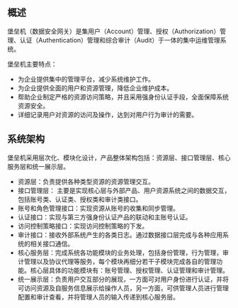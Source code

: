 ## 概述
堡垒机（数据安全网关）是集用户（Account）管理、授权（Authorization）管理、认证（Authentication）管理和综合审计（Audit）于一体的集中运维管理系统。

堡垒机主要特点：
- 为企业提供集中的管理平台，减少系统维护工作。
- 为企业提供全面的用户和资源管理，降低企业维护成本。
- 帮助企业制定严格的资源访问策略，并且采用强身份认证手段，全面保障系统资源安全。
- 详细记录用户对资源的访问及操作，达到对用户行为审计的需要。

## 系统架构
堡垒机采用层次化、模块化设计，产品整体架构包括：资源层、接口管理层、核心服务层和统一展示层。
- 资源层：负责提供各种类型资源的资源管理交互。
- 接口管理层： 主要是实现核心层与外部产品、用户资源系统之间的数据交互，包括账号类、认证类、授权类和审计类接口。
 - 账号和角色管理接口：实现资源从账号的收集和同步管理。
 - 认证接口：实现与第三方强身份认证产品的联动和主账号认证。
 - 访问控制策略接口：实现访问控制策略的下发。
 - 审计接口：接收外部系统产生的各类日志。通过数据接口层完成与各种应用系统的相关接口通信。
- 核心服务层：完成系统各功能模块的业务处理，包括身份管理，行为管理，审计管理以及协议代理等服务，每个模块再细分若干子模块完成各自的管理功能。核心层具体的功能模块有：账号管理、授权管理、认证管理和审计管理。
- 统一展示层：负责用户交互部分的展现，一方面可对用户身份进行认证，并将可访问资源及自服务信息展示给操作人员，另一方面，可供管理人员进行管理配置和审计查看，并将管理人员的输入传递到核心服务层。
